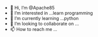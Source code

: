 - 👋 Hi, I’m @Apache85
- 👀 I’m interested in ...learn programming
- 🌱 I’m currently learning ...python
- 💞️ I’m looking to collaborate on ...
- 📫 How to reach me ...

<!---
Apache85/Apache85 is a ✨ special ✨ repository because its `README.md` (this file) appears on your GitHub profile.
You can click the Preview link to take a look at your changes.
--->
